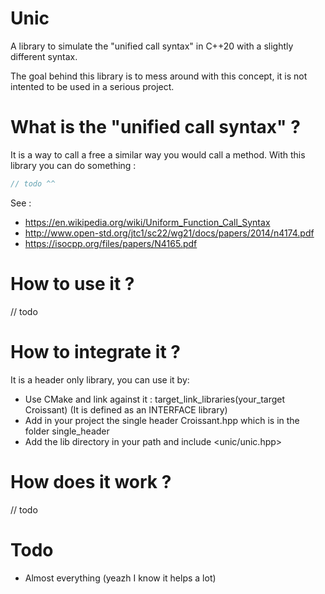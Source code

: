 # Unic
A library to simulate the "unified call syntax" in C++20 with a slightly different syntax.

The goal behind this library is to mess around with this concept, it is not intented to be used in a serious project.

# What is the "unified call syntax" ?
It is a way to call a free a similar way you would call a method. With this library you can do something :
```C++
// todo ^^
```

See :
* https://en.wikipedia.org/wiki/Uniform_Function_Call_Syntax
* http://www.open-std.org/jtc1/sc22/wg21/docs/papers/2014/n4174.pdf
* https://isocpp.org/files/papers/N4165.pdf

# How to use it ?
// todo

# How to integrate it ?
It is a header only library, you can use it by:
* Use CMake and link against it : target_link_libraries(your_target Croissant) (It is defined as an INTERFACE library)
* Add in your project the single header Croissant.hpp which is in the folder single_header
* Add the lib directory in your path and include <unic/unic.hpp>

# How does it work ?
// todo

# Todo
- Almost everything (yeazh I know it helps a lot)
